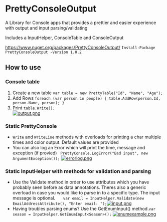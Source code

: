 # PrettyConsoleOutput

A Library for Console apps that provides a prettier and easier experience with output and input parsing/validating 


Includes a InputHelper, ConsoleTable and ConsoleOutput

https://www.nuget.org/packages/PrettyConsoleOutput/
```Install-Package PrettyConsoleOutput -Version 1.0.2```

## How to use
### Console table
1. Create a new table
`var table = new PrettyTable("Id", "Name", "Age");`
2. Add Rows
`foreach (var person in people)
            {
                table.AddRow(person.Id, person.Name, person);
            }`
3. Print `table.Write();`     
[![output.png](https://i.postimg.cc/wMX7tr1c/output.png)](https://postimg.cc/MfGWNdbv)

### Static PrettyConsole
- `Write` and `WriteLine` methods with overloads for printing a char multiple times and color output. Default values are provided
- You can also log an Error which will print the time, message and exception (if provied) ` PrettyConsole.LogError("Bad input", new ArgumentException());` [![errorlog.png](https://i.postimg.cc/nzd3ydF2/errorlog.png)](https://postimg.cc/VrC9MWb0)

### Static InputHelper with methods for validation and parsing 
- Use the Validate method in order to use attributes which you have probably seen before as data annotations. Theres also a generic overload in case you would like to parse in to a specific type. The input message is optional. `   var email = InputHelper.Validate(new EmailAddressAttribute(), "Enter email: ");`[![input.png](https://i.postimg.cc/8CWCj3JK/input.png)](https://postimg.cc/5H4JrsmL)
- Having troubles parsing enums? Use the GetEnumInput() method.`var season = InputHelper.GetEnumInput<Season>();`
[![enumexample.png](https://i.postimg.cc/26wgrVBx/enumexample.png)](https://postimg.cc/vg40v8h1)
